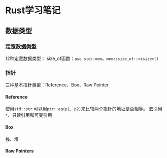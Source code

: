 # Rust学习笔记
## 数据类型
### 定宽数据类型
12种定宽数据类型：
size_of函数：`use std::mem`，`mem::size_of::<isize>()`
### 指针
三种基本指针类型：Reference、Box、Raw Pointer
#### Reference
使用`std::ptr`
可以用`ptr::eq(p1, p2)`来比较两个指针的地址是否相等。
去引用`*`、只读引用和可变引用
#### Box
栈、堆
#### Raw Pointers
